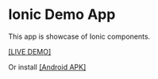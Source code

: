 # Ionic Demo App

This app is showcase of Ionic components.

[[LIVE DEMO]](https://singlepage20181005105817.azurewebsites.net/)

Or install [[Android APK]](https://github.com/jalle007/Ionic-DEMO/blob/master/platforms/android/build/outputs/apk/android-debug.apk)



